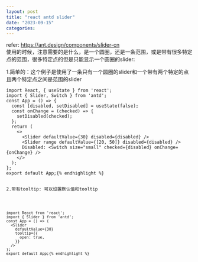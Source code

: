 ```yaml
---
layout: post
title: "react antd slider"
date: "2023-09-15"
categories: 
---
```

<p>refer: <a href="https://ant.design/components/slider-cn">https://ant.design/components/slider-cn</a><br />
使用的时候，注意需要的是什么，是一个圆圈，还是一条范围，或是带有很多特定点的范围，很多特定点的但是只能显示一个圆圈的slider:</p>

<p>1.简单的：这个例子是使用了一条只有一个圆圈的slider和一个带有两个特定的点且两个特定点之间是范围的slider</p>

<pre>
<code>import React, { useState } from &#39;react&#39;;
import { Slider, Switch } from &#39;antd&#39;;
const App = () =&gt; {
  const [disabled, setDisabled] = useState(false);
  const onChange = (checked) =&gt; {
    setDisabled(checked);
  };
  return (
    &lt;&gt;
      &lt;Slider defaultValue={30} disabled={disabled} /&gt;
      &lt;Slider range defaultValue={[20, 50]} disabled={disabled} /&gt;
      Disabled: &lt;Switch size=&quot;small&quot; checked={disabled} onChange={onChange} /&gt;
    &lt;/&gt;
  );
};
export default App;{% endhighlight %}

<p>2.带有tooltip: 可以设置默认值和tooltip</p>

<pre>
<code>import React from &#39;react&#39;;
import { Slider } from &#39;antd&#39;;
const App = () =&gt; (
  &lt;Slider
    defaultValue={30}
    tooltip={{
      open: true,
    }}
  /&gt;
);
export default App;{% endhighlight %}

